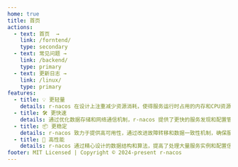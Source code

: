 ```yaml
---
home: true
title: 首页
actions:
  - text: 首页  →
    link: /forntend/
    type: secondary
  - text: 常见问题 →
    link: /backend/
    type: primary
  - text: 更新日志 →
    link: /linux/
    type: primary
features:
  - title: 💡 更轻量
    details: r-nacos 在设计上注重减少资源消耗，使得服务运行时占用的内存和CPU资源更少。这对于资源受限的环境或者需要快速部署大量实例的场景非常有用。
  - title: 🛠️ 更快速
    details: 通过优化数据存储和网络通信机制，r-nacos 提供了更快的服务发现和配置管理响应时间。这意味着在服务注册、发现以及配置更新时，用户可以体验到更加迅速的服务。
  - title: 📦 更稳定
    details: r-nacos 致力于提供高可用性，通过改进故障转移和数据一致性机制，确保服务在面对网络分区、节点故障等情况下依然能够稳定运行。
  - title: 🚀 高性能
    details: r-nacos 通过精心设计的数据结构和算法，提高了处理大量服务实例和配置信息的能力。这使得它能够支持大规模的微服务架构，同时保持高效的性能。
footer: MIT Licensed | Copyright © 2024-present r-nacos
---
```

